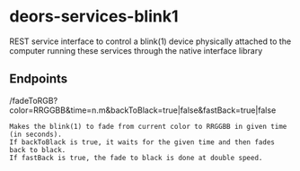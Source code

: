 deors-services-blink1
=====================

REST service interface to control a blink(1) device physically attached to the computer
running these services through the native interface library

Endpoints
---------

/fadeToRGB?color=RRGGBB&time=n.m&backToBlack=true|false&fastBack=true|false

    Makes the blink(1) to fade from current color to RRGGBB in given time (in seconds).
    If backToBlack is true, it waits for the given time and then fades back to black.
    If fastBack is true, the fade to black is done at double speed.
